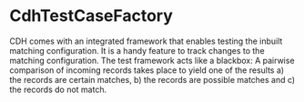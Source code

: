 # CdhTestCaseFactory

CDH comes with an integrated framework that enables testing the inbuilt matching configuration. It is a handy feature to track changes to the matching configuration. The test framework acts like a blackbox: A pairwise comparison of incoming records takes place to yield one of the results a) the records are certain matches, b) the records are possible matches and c) the records do not match.   
